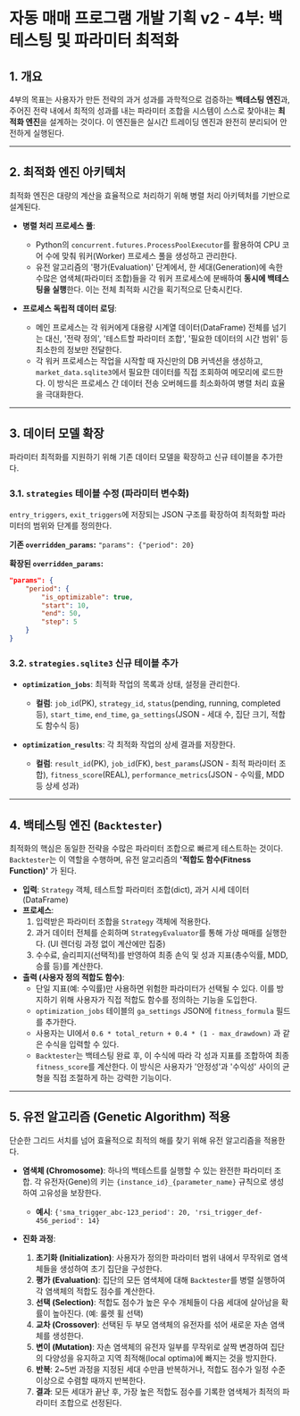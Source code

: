 # 자동 매매 프로그램 개발 기획 v2 - 4부: 백테스팅 및 파라미터 최적화

## 1. 개요

4부의 목표는 사용자가 만든 전략의 과거 성과를 과학적으로 검증하는 **백테스팅 엔진**과, 주어진 전략 내에서 최적의 성과를 내는 파라미터 조합을 시스템이 스스로 찾아내는 **최적화 엔진**을 설계하는 것이다. 이 엔진들은 실시간 트레이딩 엔진과 완전히 분리되어 안전하게 실행된다.

---

## 2. 최적화 엔진 아키텍처

최적화 엔진은 대량의 계산을 효율적으로 처리하기 위해 병렬 처리 아키텍처를 기반으로 설계된다.

*   **병렬 처리 프로세스 풀**:
    *   Python의 `concurrent.futures.ProcessPoolExecutor`를 활용하여 CPU 코어 수에 맞춰 워커(Worker) 프로세스 풀을 생성하고 관리한다.
    *   유전 알고리즘의 '평가(Evaluation)' 단계에서, 한 세대(Generation)에 속한 수많은 염색체(파라미터 조합)들을 각 워커 프로세스에 분배하여 **동시에 백테스팅을 실행**한다. 이는 전체 최적화 시간을 획기적으로 단축시킨다.

*   **프로세스 독립적 데이터 로딩**:
    *   메인 프로세스는 각 워커에게 대용량 시계열 데이터(DataFrame) 전체를 넘기는 대신, '전략 정의', '테스트할 파라미터 조합', '필요한 데이터의 시간 범위' 등 최소한의 정보만 전달한다.
    *   각 워커 프로세스는 작업을 시작할 때 자신만의 DB 커넥션을 생성하고, `market_data.sqlite3`에서 필요한 데이터를 직접 조회하여 메모리에 로드한다. 이 방식은 프로세스 간 데이터 전송 오버헤드를 최소화하여 병렬 처리 효율을 극대화한다.

---

## 3. 데이터 모델 확장

파라미터 최적화를 지원하기 위해 기존 데이터 모델을 확장하고 신규 테이블을 추가한다.

### 3.1. `strategies` 테이블 수정 (파라미터 변수화)
`entry_triggers`, `exit_triggers`에 저장되는 JSON 구조를 확장하여 최적화할 파라미터의 범위와 단계를 정의한다.

**기존 `overridden_params`:**
`"params": {"period": 20}`

**확장된 `overridden_params`:**
```json
"params": {
    "period": {
        "is_optimizable": true,
        "start": 10,
        "end": 50,
        "step": 5
    }
}
```

### 3.2. `strategies.sqlite3` 신규 테이블 추가

*   **`optimization_jobs`**: 최적화 작업의 목록과 상태, 설정을 관리한다.
    *   **컬럼**: `job_id`(PK), `strategy_id`, `status`(pending, running, completed 등), `start_time`, `end_time`, `ga_settings`(JSON - 세대 수, 집단 크기, 적합도 함수식 등)

*   **`optimization_results`**: 각 최적화 작업의 상세 결과를 저장한다.
    *   **컬럼**: `result_id`(PK), `job_id`(FK), `best_params`(JSON - 최적 파라미터 조합), `fitness_score`(REAL), `performance_metrics`(JSON - 수익률, MDD 등 상세 성과)

---

## 4. 백테스팅 엔진 (`Backtester`)

최적화의 핵심은 동일한 전략을 수많은 파라미터 조합으로 빠르게 테스트하는 것이다. `Backtester`는 이 역할을 수행하며, 유전 알고리즘의 **'적합도 함수(Fitness Function)'** 가 된다.

*   **입력**: `Strategy` 객체, 테스트할 파라미터 조합(dict), 과거 시세 데이터(DataFrame)
*   **프로세스**:
    1.  입력받은 파라미터 조합을 `Strategy` 객체에 적용한다.
    2.  과거 데이터 전체를 순회하며 `StrategyEvaluator`를 통해 가상 매매를 실행한다. (UI 렌더링 과정 없이 계산에만 집중)
    3.  수수료, 슬리피지(선택적)를 반영하여 최종 손익 및 성과 지표(총수익률, MDD, 승률 등)를 계산한다.
*   **출력 (사용자 정의 적합도 함수)**:
    *   단일 지표(예: 수익률)만 사용하면 위험한 파라미터가 선택될 수 있다. 이를 방지하기 위해 사용자가 직접 적합도 함수를 정의하는 기능을 도입한다.
    *   `optimization_jobs` 테이블의 `ga_settings` JSON에 `fitness_formula` 필드를 추가한다.
    *   사용자는 UI에서 `0.6 * total_return + 0.4 * (1 - max_drawdown)` 과 같은 수식을 입력할 수 있다.
    *   `Backtester`는 백테스팅 완료 후, 이 수식에 따라 각 성과 지표를 조합하여 최종 `fitness_score`를 계산한다. 이 방식은 사용자가 '안정성'과 '수익성' 사이의 균형을 직접 조절하게 하는 강력한 기능이다.

---

## 5. 유전 알고리즘 (Genetic Algorithm) 적용

단순한 그리드 서치를 넘어 효율적으로 최적의 해를 찾기 위해 유전 알고리즘을 적용한다.

*   **염색체 (Chromosome)**: 하나의 백테스트를 실행할 수 있는 완전한 파라미터 조합. 각 유전자(Gene)의 키는 `{instance_id}_{parameter_name}` 규칙으로 생성하여 고유성을 보장한다.
    *   **예시**: `{'sma_trigger_abc-123_period': 20, 'rsi_trigger_def-456_period': 14}`

*   **진화 과정**:
    1.  **초기화 (Initialization)**: 사용자가 정의한 파라미터 범위 내에서 무작위로 염색체들을 생성하여 초기 집단을 구성한다.
    2.  **평가 (Evaluation)**: 집단의 모든 염색체에 대해 `Backtester`를 병렬 실행하여 각 염색체의 적합도 점수를 계산한다.
    3.  **선택 (Selection)**: 적합도 점수가 높은 우수 개체들이 다음 세대에 살아남을 확률이 높아진다. (예: 룰렛 휠 선택)
    4.  **교차 (Crossover)**: 선택된 두 부모 염색체의 유전자를 섞어 새로운 자손 염색체를 생성한다.
    5.  **변이 (Mutation)**: 자손 염색체의 유전자 일부를 무작위로 살짝 변경하여 집단의 다양성을 유지하고 지역 최적해(local optima)에 빠지는 것을 방지한다.
    6.  **반복**: 2~5번 과정을 지정된 세대 수만큼 반복하거나, 적합도 점수가 일정 수준 이상으로 수렴할 때까지 반복한다.
    7.  **결과**: 모든 세대가 끝난 후, 가장 높은 적합도 점수를 기록한 염색체가 최적의 파라미터 조합으로 선정된다.
